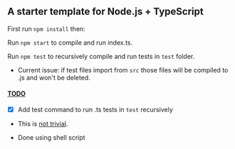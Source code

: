## A starter template for Node.js + TypeScript
First run `npm install` then:

Run `npm start` to compile and run index.ts.

Run `npm test` to recursively compile and run tests in `test` folder.

- Current issue: if test files import from `src` those files will be compiled to .js and won't be deleted.

  
  

####  <u>TODO</u>

-  [X] Add test command to run .ts tests in `test` recursively

- This is [not trivial](https://github.com/nodejs/help/issues/3902#issuecomment-1307124174).

- Done using shell script